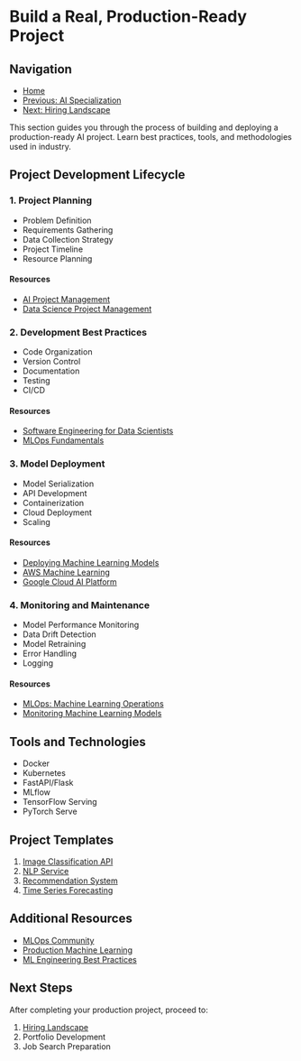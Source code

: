 # Build a Real, Production-Ready Project

## Navigation
- [Home](../README.md)
- [Previous: AI Specialization](../04-ai-specialization/README.md)
- [Next: Hiring Landscape](../06-hiring-landscape/README.md)

This section guides you through the process of building and deploying a production-ready AI project. Learn best practices, tools, and methodologies used in industry.

## Project Development Lifecycle

### 1. Project Planning
- Problem Definition
- Requirements Gathering
- Data Collection Strategy
- Project Timeline
- Resource Planning

#### Resources
- [AI Project Management](https://www.coursera.org/learn/ai-project-management)
- [Data Science Project Management](https://www.datacamp.com/courses/data-science-project-management)

### 2. Development Best Practices
- Code Organization
- Version Control
- Documentation
- Testing
- CI/CD

#### Resources
- [Software Engineering for Data Scientists](https://www.coursera.org/learn/software-engineering-for-data-scientists)
- [MLOps Fundamentals](https://www.coursera.org/learn/mlops-fundamentals)

### 3. Model Deployment
- Model Serialization
- API Development
- Containerization
- Cloud Deployment
- Scaling

#### Resources
- [Deploying Machine Learning Models](https://www.coursera.org/learn/deploying-machine-learning-models)
- [AWS Machine Learning](https://aws.amazon.com/machine-learning/)
- [Google Cloud AI Platform](https://cloud.google.com/ai-platform)

### 4. Monitoring and Maintenance
- Model Performance Monitoring
- Data Drift Detection
- Model Retraining
- Error Handling
- Logging

#### Resources
- [MLOps: Machine Learning Operations](https://www.coursera.org/specializations/mlops-machine-learning-operations)
- [Monitoring Machine Learning Models](https://www.coursera.org/learn/monitoring-machine-learning-models)

## Tools and Technologies
- Docker
- Kubernetes
- FastAPI/Flask
- MLflow
- TensorFlow Serving
- PyTorch Serve

## Project Templates
1. [Image Classification API](https://github.com/example/image-classification-api)
2. [NLP Service](https://github.com/example/nlp-service)
3. [Recommendation System](https://github.com/example/recommendation-system)
4. [Time Series Forecasting](https://github.com/example/time-series-forecasting)

## Additional Resources
- [MLOps Community](https://mlops.community/)
- [Production Machine Learning](https://developers.google.com/machine-learning/guides/rules-of-ml)
- [ML Engineering Best Practices](https://github.com/google/eng-practices)

## Next Steps
After completing your production project, proceed to:
1. [Hiring Landscape](../06-hiring-landscape/README.md)
2. Portfolio Development
3. Job Search Preparation 